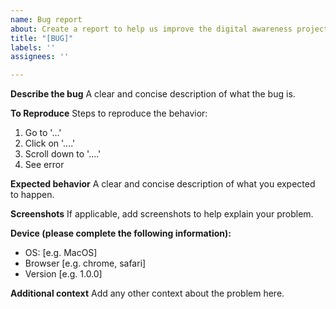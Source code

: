 ```yaml
---
name: Bug report
about: Create a report to help us improve the digital awareness project
title: "[BUG]"
labels: ''
assignees: ''

---
```


**Describe the bug**
A clear and concise description of what the bug is.

**To Reproduce**
Steps to reproduce the behavior:
1. Go to '...'
2. Click on '....'
3. Scroll down to '....'
4. See error

**Expected behavior**
A clear and concise description of what you expected to happen.

**Screenshots**
If applicable, add screenshots to help explain your problem.

**Device (please complete the following information):**
 - OS: [e.g. MacOS]
 - Browser [e.g. chrome, safari]
 - Version [e.g. 1.0.0]

**Additional context**
Add any other context about the problem here.

